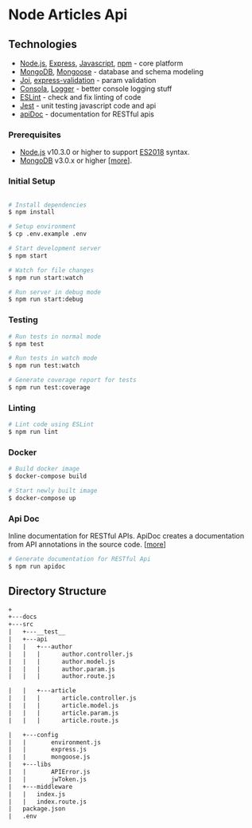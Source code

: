 # Node Articles Api

## Technologies

- [Node.js](https://nodejs.org/en/), [Express](http://expressjs.com/), [Javascript](https://github.com/sorrycc/awesome-javascript), [npm](https://www.npmjs.com/) - core platform
- [MongoDB](https://www.mongodb.com/), [Mongoose](https://mongoosejs.com/) - database and schema modeling
- [Joi](https://www.npmjs.com/package/joi), [express-validation](https://www.npmjs.com/package/express-validation) - param validation
- [Consola](https://www.npmjs.com/package/consola), [Logger](https://www.npmjs.com/package/@skarif2/logger) - better console logging stuff
- [ESLint](https://eslint.org/) - check and fix linting of code
- [Jest](https://jestjs.io/) - unit testing javascript code and api
- [apiDoc](http://apidocjs.com/) - documentation for RESTful apis

### **Prerequisites**
- [Node.js](https://nodejs.org/en/) v10.3.0 or higher to support [ES2018](https://node.green/) syntax.
- [MongoDB](https://www.mongodb.com/) v3.0.x or higher [[more](https://mongoosejs.com/docs/compatibility.html)].

### **Initial Setup**
```sh

# Install dependencies
$ npm install

# Setup environment
$ cp .env.example .env

# Start development server
$ npm start

# Watch for file changes
$ npm run start:watch

# Run server in debug mode
$ npm run start:debug
```

### **Testing**
```sh
# Run tests in normal mode
$ npm test

# Run tests in watch mode
$ npm run test:watch

# Generate coverage report for tests
$ npm run test:coverage
```

### **Linting**
```sh
# Lint code using ESLint
$ npm run lint
```

### **Docker**
```sh
# Build docker image
$ docker-compose build

# Start newly built image
$ docker-compose up
```

### **Api Doc**
Inline documentation for RESTful APIs. ApiDoc creates a documentation from API annotations in the source code. [[more](http://apidocjs.com/)]

```sh
# Generate documentation for RESTful Api
$ npm run apidoc
```

## Directory Structure
```txt
+
+---docs
+---src
|   +---__test__
|   +---api
|   |   +---author
|   |   |      author.controller.js
|   |   |      author.model.js
|   |   |      author.param.js
|   |   |      author.route.js

|   |   +---article
|   |   |      article.controller.js
|   |   |      article.model.js
|   |   |      article.param.js
|   |   |      article.route.js

|   +---config
|   |       environment.js
|   |       express.js
|   |       mongoose.js
|   +---libs
|   |       APIError.js
|   |       jwToken.js
|   +---middleware
|   |   index.js
|   |   index.route.js
|   package.json
|   .env
```
